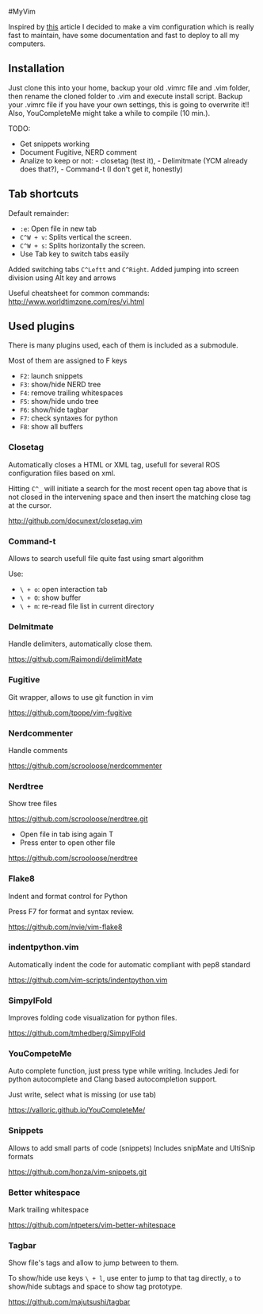 #MyVim

Inspired by [this](http://mirnazim.org/writings/vim-plugins-i-use/) article I decided to make a vim configuration which is really fast to maintain, have some documentation and fast to deploy to all my computers.

## Installation

Just clone this into your home, backup your old .vimrc file and .vim folder, then rename the cloned folder to .vim and execute install script. Backup your .vimrc file if you have your own settings, this is going to overwrite it!! Also, YouCompleteMe might take a while to compile (10 min.).

TODO:
- Get snippets working
- Document Fugitive, NERD comment
- Analize to keep or not:
          - closetag (test it),
          - Delimitmate (YCM already does that?),
          - Command-t (I don't get it, honestly)

## Tab shortcuts

Default remainder:
- `:e`: Open file in new tab
- `C^W + v`: Splits vertical the screen.
- `C^W + s`: Splits horizontally the screen.
- Use Tab key to switch tabs easily

Added switching tabs `C^Leftt` and `C^Right`.
Added jumping into screen division using Alt key and arrows

Useful cheatsheet for common commands:
http://www.worldtimzone.com/res/vi.html

## Used plugins

There is many plugins used, each of them is included as a submodule.

Most of them are assigned to F keys

- `F2`: launch snippets
- `F3`: show/hide NERD tree
- `F4`: remove trailing whitespaces
- `F5`: show/hide undo tree
- `F6`: show/hide tagbar
- `F7`: check syntaxes for python
- `F8`: show all buffers

### Closetag
Automatically closes a HTML or XML tag, usefull for several ROS configuration files based on xml.

Hitting `C^_` will initiate a search for the most recent open tag above that is not closed in the intervening space and then insert the matching close tag at the cursor.

http://github.com/docunext/closetag.vim

### Command-t
Allows to search usefull file quite fast using smart algorithm

Use:
- `\ + o`: open interaction tab
- `\ + O`: show buffer
- `\ + m`: re-read file list in current directory

### Delmitmate
Handle delimiters, automatically close them.

https://github.com/Raimondi/delimitMate

### Fugitive
Git wrapper, allows to use git function in vim

https://github.com/tpope/vim-fugitive

### Nerdcommenter
Handle comments

https://github.com/scrooloose/nerdcommenter

### Nerdtree
Show tree files

https://github.com/scrooloose/nerdtree.git

- Open file in tab ising again T
- Press enter to open other file

https://github.com/scrooloose/nerdtree

### Flake8
Indent and format control for Python

Press F7 for format and syntax review.

https://github.com/nvie/vim-flake8

### indentpython.vim
Automatically indent the code for automatic compliant with pep8 standard

https://github.com/vim-scripts/indentpython.vim

### SimpylFold
Improves folding code visualization for python files.

https://github.com/tmhedberg/SimpylFold

### YouCompeteMe
Auto complete function, just press type while writing. Includes Jedi for python autocomplete and Clang based autocompletion support.

Just write, select what is missing (or use tab)

https://valloric.github.io/YouCompleteMe/

### Snippets
Allows to add small parts of code (snippets)
Includes snipMate and UltiSnip formats

https://github.com/honza/vim-snippets.git

### Better whitespace
Mark trailing whitespace

https://github.com/ntpeters/vim-better-whitespace

### Tagbar
Show file's tags and allow to jump between to them.

To show/hide use keys `\ + l`, use enter to jump to that tag directly, `o` to show/hide subtags and space to show tag prototype.

https://github.com/majutsushi/tagbar
